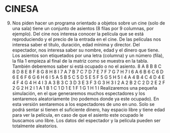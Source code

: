 # CINESA
9) Nos piden hacer un programa orientado a objetos sobre un cine (solo de una sala) tiene un conjunto de asientos (8 filas por 9 columnas, por ejemplo).
Del cine nos interesa conocer la película que se está reproduciendo y el precio de la entrada en el cine.
De las películas nos interesa saber el título, duración, edad mínima y director.
Del espectador, nos interesa saber su nombre, edad y el dinero que tiene.
Los asientos son etiquetados por una letra (columna) y un número (fila), la fila 1 empieza al final de la matriz como se muestra en la tabla. También deberemos saber si está ocupado o no el asiento.
8 A 8 B 8 C 8 D 8 E 8 F 8 G 8 H 8 I
7 A 7 B 7 C 7 D 7 E 7 F 7 G 7 H 7 I
6 A 6 B 6 C 6 D 6 E 6 F 6 G 6 H 6 I
5 A 5 B 5 C 5 D 5 E 5 F 5 G 5 H 5 I
4 A 4 B 4 C 4 D 4 E 4 F 4 G 4 H 4 I
3 A 3 B 3 C 3 D 3 E 3 F 3 G 3 H 3 I
2 A 2 B 2 C 2 D 2 E 2 F 2 G 2 H 2 I
1 A 1 B 1 C 1 D 1 E 1 F 1 G 1 H 1 I
Realizaremos una pequeña simulación, en el que generaremos muchos espectadores y los sentaremos aleatoriamente (no podemos donde ya este ocupado).
En esta versión sentaremos a los espectadores de uno en uno.
Solo se podrá sentar si tienen el suficiente dinero, hay espacio libre y tiene edad para ver la película, en caso de que el asiento este ocupado le buscamos uno libre.
Los datos del espectador y la película pueden ser totalmente aleatorios.
